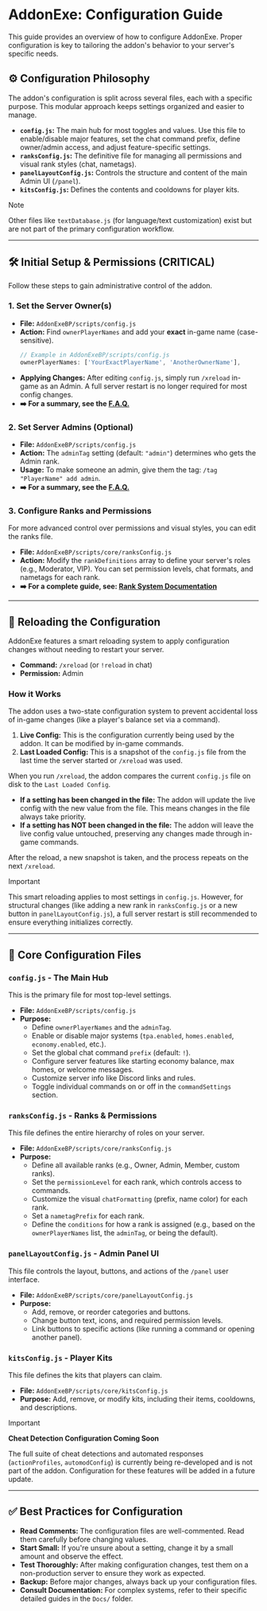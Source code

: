 # AddonExe: Configuration Guide

This guide provides an overview of how to configure AddonExe. Proper configuration is key to tailoring the addon's behavior to your server's specific needs.

## ⚙️ Configuration Philosophy

The addon's configuration is split across several files, each with a specific purpose. This modular approach keeps settings organized and easier to manage.

- **`config.js`:** The main hub for most toggles and values. Use this file to enable/disable major features, set the chat command prefix, define owner/admin access, and adjust feature-specific settings.
- **`ranksConfig.js`:** The definitive file for managing all permissions and visual rank styles (chat, nametags).
- **`panelLayoutConfig.js`:** Controls the structure and content of the main Admin UI (`/panel`).
- **`kitsConfig.js`:** Defines the contents and cooldowns for player kits.

> [!NOTE]
> Other files like `textDatabase.js` (for language/text customization) exist but are not part of the primary configuration workflow.

---

## 🛠️ Initial Setup & Permissions (CRITICAL)

Follow these steps to gain administrative control of the addon.

### 1. Set the Server Owner(s)
- **File:** `AddonExeBP/scripts/config.js`
- **Action:** Find `ownerPlayerNames` and add your **exact** in-game name (case-sensitive).
  ```javascript
  // Example in AddonExeBP/scripts/config.js
  ownerPlayerNames: ['YourExactPlayerName', 'AnotherOwnerName'],
  ```
- **Applying Changes:** After editing `config.js`, simply run `/xreload` in-game as an Admin. A full server restart is no longer required for most config changes.
- **➡️ For a summary, see the [F.A.Q.](F.A.Q.md#how-do-i-change-the-server-owner)**

### 2. Set Server Admins (Optional)
- **File:** `AddonExeBP/scripts/config.js`
- **Action:** The `adminTag` setting (default: `"admin"`) determines who gets the Admin rank.
- **Usage:** To make someone an admin, give them the tag: `/tag "PlayerName" add admin`.
- **➡️ For a summary, see the [F.A.Q.](F.A.Q.md#how-do-i-make-myself-an-admin)**

### 3. Configure Ranks and Permissions
For more advanced control over permissions and visual styles, you can edit the ranks file.

- **File:** `AddonExeBP/scripts/core/ranksConfig.js`
- **Action:** Modify the `rankDefinitions` array to define your server's roles (e.g., Moderator, VIP). You can set permission levels, chat formats, and nametags for each rank.
- **➡️ For a complete guide, see: [Rank System Documentation](RankSystem.md)**

---

## 🔄 Reloading the Configuration

AddonExe features a smart reloading system to apply configuration changes without needing to restart your server.

- **Command:** `/xreload` (or `!reload` in chat)
- **Permission:** Admin

### How it Works
The addon uses a two-state configuration system to prevent accidental loss of in-game changes (like a player's balance set via a command).

1.  **Live Config:** This is the configuration currently being used by the addon. It can be modified by in-game commands.
2.  **Last Loaded Config:** This is a snapshot of the `config.js` file from the last time the server started or `/xreload` was used.

When you run `/xreload`, the addon compares the current `config.js` file on disk to the `Last Loaded Config`.

-   **If a setting has been changed in the file:** The addon will update the live config with the new value from the file. This means changes in the file always take priority.
-   **If a setting has NOT been changed in the file:** The addon will leave the live config value untouched, preserving any changes made through in-game commands.

After the reload, a new snapshot is taken, and the process repeats on the next `/xreload`.

> [!IMPORTANT]
> This smart reloading applies to most settings in `config.js`. However, for structural changes (like adding a new rank in `ranksConfig.js` or a new button in `panelLayoutConfig.js`), a full server restart is still recommended to ensure everything initializes correctly.

---

## 📄 Core Configuration Files

### `config.js` - The Main Hub
This is the primary file for most top-level settings.

- **File:** `AddonExeBP/scripts/config.js`
- **Purpose:**
  - Define `ownerPlayerNames` and the `adminTag`.
  - Enable or disable major systems (`tpa.enabled`, `homes.enabled`, `economy.enabled`, etc.).
  - Set the global chat command `prefix` (default: `!`).
  - Configure server features like starting economy balance, max homes, or welcome messages.
  - Customize server info like Discord links and rules.
  - Toggle individual commands on or off in the `commandSettings` section.

### `ranksConfig.js` - Ranks & Permissions
This file defines the entire hierarchy of roles on your server.

- **File:** `AddonExeBP/scripts/core/ranksConfig.js`
- **Purpose:**
  - Define all available ranks (e.g., Owner, Admin, Member, custom ranks).
  - Set the `permissionLevel` for each rank, which controls access to commands.
  - Customize the visual `chatFormatting` (prefix, name color) for each rank.
  - Set a `nametagPrefix` for each rank.
  - Define the `conditions` for how a rank is assigned (e.g., based on the `ownerPlayerNames` list, the `adminTag`, or being the default).

### `panelLayoutConfig.js` - Admin Panel UI
This file controls the layout, buttons, and actions of the `/panel` user interface.

- **File:** `AddonExeBP/scripts/core/panelLayoutConfig.js`
- **Purpose:**
  - Add, remove, or reorder categories and buttons.
  - Change button text, icons, and required permission levels.
  - Link buttons to specific actions (like running a command or opening another panel).

### `kitsConfig.js` - Player Kits
This file defines the kits that players can claim.

- **File:** `AddonExeBP/scripts/core/kitsConfig.js`
- **Purpose:** Add, remove, or modify kits, including their items, cooldowns, and descriptions.

> [!IMPORTANT]
> **Cheat Detection Configuration Coming Soon**
>
> The full suite of cheat detections and automated responses (`actionProfiles`, `automodConfig`) is currently being re-developed and is not part of the addon. Configuration for these features will be added in a future update.

---

## ✅ Best Practices for Configuration

- **Read Comments:** The configuration files are well-commented. Read them carefully before changing values.
- **Start Small:** If you're unsure about a setting, change it by a small amount and observe the effect.
- **Test Thoroughly:** After making configuration changes, test them on a non-production server to ensure they work as expected.
- **Backup:** Before major changes, always back up your configuration files.
- **Consult Documentation:** For complex systems, refer to their specific detailed guides in the `Docs/` folder.

